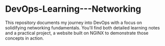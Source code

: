 # DevOps-Learning---Networking
This repository documents my journey into DevOps with a focus on solidifying networking fundamentals. You'll find both detailed learning notes and a practical project, a website built on NGINX to demonstrate those concepts in action. 
